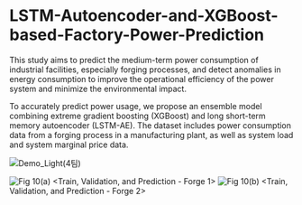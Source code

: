 # LSTM-Autoencoder-and-XGBoost-based-Factory-Power-Prediction
This study aims to predict the medium-term power consumption of industrial facilities, especially forging processes, and detect anomalies in energy consumption to improve the operational efficiency of the power system and minimize the environmental impact.

To accurately predict power usage, we propose an ensemble model combining extreme gradient boosting (XGBoost) and long short-term memory autoencoder (LSTM-AE). The dataset includes power consumption data from a forging process in a manufacturing plant, as well as system load and system marginal price data. 

![Demo_Light(4팀)](https://github.com/YeeunMoon/LSTM-Autoencoder-and-XGBoost-based-Factory-Power-Prediction/assets/64064088/847012b2-94ab-4a92-a3aa-d9acfb49b59b)
<Grafana-MySQL-Visualize>

![Fig 10(a)](https://github.com/YeeunMoon/LSTM-Autoencoder-and-XGBoost-based-Factory-Power-Prediction/assets/64064088/f65257af-e943-49c4-ad05-65d53b1add1e)
<Train, Validation, and Prediction - Forge 1>
![Fig 10(b)](https://github.com/YeeunMoon/LSTM-Autoencoder-and-XGBoost-based-Factory-Power-Prediction/assets/64064088/7543e450-41fc-4e1a-abd9-9c438d61979d)
<Train, Validation, and Prediction - Forge 2>
